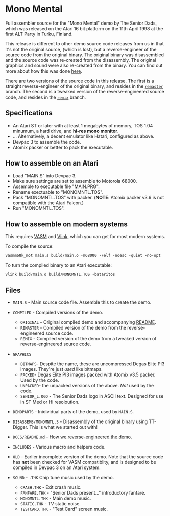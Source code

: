 # Mono Mental

Full assembler source for the "Mono Mental" demo by The Senior Dads, which was released on the Atari 16 bit platform on the 11th April 1998 at the first ALT Party in Turku, Finland.

This release is different to other demo source code releases from us in that it's not the original source, (which is lost), but a reverse-engineer of the source code from the original binary. The original binary was disassembled and the source code was re-created from the disassembly. The original graphics and sound were also re-created from the binary. You can find out more about how this was done [here](https://github.com/theseniordads/monomental/blob/main/DOCS/README.md).

There are two versions of the source code in this release. The first is a straight reverse-engineer of the original binary, and resides in the [`remaster`](https://github.com/theseniordads/monomental/tree/remaster) branch. The second is a tweaked version of the reverse-engineered source code, and resides in the [`remix`](https://github.com/theseniordads/monomental/tree/remix) branch.

## Specifications

* An Atari ST or later with at least 1 megabytes of memory, TOS 1.04 minumum, a hard drive, and **hi-res mono monitor**.
* ... Alternatively, a decent emulator like Hatari, configured as above.
* Devpac 3 to assemble the code.
* Atomix packer or better to pack the executable.

## How to assemble on an Atari

* Load "MAIN.S" into Devpac 3.
* Make sure settings are set to assemble to Motorola 68000.
* Assemble to executable file "MAIN.PRG".
* Rename exectuable to "MONOMNTL.TOS".
* Pack "MONOMNTL.TOS" with packer. (**NOTE**: Atomix packer v3.6 is not compatible with the Atari Falcon.)
* Run "MONOMNTL.TOS".

## How to assemble on modern systems

This requires [VASM](http://sun.hasenbraten.de/vasm/https:/) and [Vlink](http://www.compilers.de/vlink.html), which you can get for most modern systems.

To compile the source:

`vasmm68k_mot main.s build/main.o -m68000 -Felf -noesc -quiet -no-opt`

To turn the compiled binary to an Atari executable:

`vlink build/main.o build/MONOMNTL.TOS -bataritos`

## Files

* `MAIN.S` - Main source code file. Assemble this to create the demo.
* `COMPILED` - Compiled versions of the demo.
  * `ORIGINAL` - Original compiled demo and accompanying [README](https://github.com/theseniordads/stfloormat/blob/main/COMPILED/MONOMNTL.TXT).
  * `REMASTER` - Compiled version of the demo from the reverse-engineered source code.
  * `REMIX` - Compiled version of the demo from a tweaked version of reverse-engineered source code.
* `GRAPHICS` 
  * `BITMAPS`- Despite the name, these are uncompressed Degas Elite PI3 images. They're just *used* like bitmaps.
  * `PACKED`- Degas Elite PI3 images packed with Atomix v3.5 packer. Used by the code.
  * `UNPACKED`- the unpacked versions of the above. *Not* used by the code.
  * `SENIOR_L.OGO` - The Senior Dads logo in ASCII text. Designed for use in ST Med or Hi resoloution.
* `DEMOPARTS` - Inidividual parts of the demo, used by `MAIN.S`.
* `DISASSEMB/MONOMNTL.S` - Disassembly of the original binary using TT-Digger. This is what we started out with!
* `DOCS/README.md` - [How we reverse-engineered the demo](https://github.com/theseniordads/monomental/blob/main/DOCS/README.md).
* `INCLUDES` - Various macro and helpers code.
* `OLD` - Earlier incomplete version of the demo. Note that the source code has **not** been checked for VASM compatiblity, and is designed to be compiled in Devpac 3 on an Atari system.

* `SOUND` - `.THK` Chip tune music used by the demo.
  * `CRASH.THK` - Exit crash music.
  * `FANFARE.THK` - "Senior Dads present..." introductory fanfare.
  * `MONOMNTL.THK` - Main demo music.
  * `STATIC.THK` - TV static noise.
  * `TESTCARD.THK` - "Test Card" screen music.
